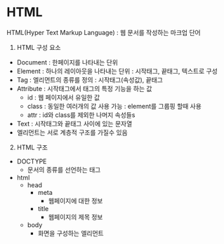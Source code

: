 
# HTML
HTML(Hyper Text Markup Language) : 웹 문서를 작성하는 마크업 단어

1. HTML 구성 요소
- Document : 한페이지를 나타내는 단위
- Element : 하나의 레이아웃을 나타내는 단위 : 시작태그, 끝태그, 텍스트로 구성
- Tag : 엘리먼트의 종류를 정의 : 시작태그(속성값), 끝태그
- Attribute : 시작태그에서 태그의 특정 기능을 하는 값
    - id : 웹 페이지에서 유일한 값
    - class : 동일한 여러개의 값 사용 가능 : element를 그룹핑 할때 사용
    - attr : id와 class를 제외한 나머지 속성들s
- Text : 시작태그와 끝태그 사이에 있는 문자열
- 엘리먼트는 서로 계층적 구조를 가질수 있음

2. HTML 구조
- DOCTYPE
  - 문서의 종류를 선언하는 태그
- html
  - head
    - meta
      - 웹페이지에 대한 정보
    - title
      - 웹페이지의 제목 정보
  - body
    - 화면을 구성하는 엘리먼트